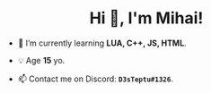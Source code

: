 <h1 align="center">Hi 👋, I'm Mihai!</h1>

- 🌱 I’m currently learning **LUA, C++, JS, HTML**.

- 💡 Age **15** yo.

- 📫 Contact me on Discord: **`D3sTeptu#1326`**.
